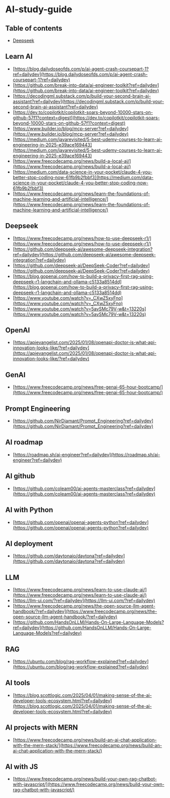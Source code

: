 # AI-study-guide

## Table of contents

- [Deepseek](#Deepseek)


## Learn AI
- [https://blog.dailydoseofds.com/p/ai-agent-crash-coursepart-1?ref=dailydev](https://blog.dailydoseofds.com/p/ai-agent-crash-coursepart-1?ref=dailydev)<br>
- [https://github.com/break-into-data/ai-engineer-toolkit?ref=dailydev](https://github.com/break-into-data/ai-engineer-toolkit?ref=dailydev)<br>
- [https://decodingml.substack.com/p/build-your-second-brain-ai-assistant?ref=dailydev](https://decodingml.substack.com/p/build-your-second-brain-ai-assistant?ref=dailydev)<br>
- [https://dev.to/copilotkit/copilotkit-soars-beyond-10000-stars-on-github-57f1?context=digest](https://dev.to/copilotkit/copilotkit-soars-beyond-10000-stars-on-github-57f1?context=digest)<br>
- [https://www.builder.io/blog/mcp-server?ref=dailydev](https://www.builder.io/blog/mcp-server?ref=dailydev)<br>
- [https://medium.com/javarevisited/5-best-udemy-courses-to-learn-ai-engineering-in-2025-e39ace169443](https://medium.com/javarevisited/5-best-udemy-courses-to-learn-ai-engineering-in-2025-e39ace169443)<br>
- [https://www.freecodecamp.org/news/build-a-local-ai/](https://www.freecodecamp.org/news/build-a-local-ai/)<br>
- [https://medium.com/data-science-in-your-pocket/claude-4-you-better-stop-coding-now-61fb9b2fbbf3](https://medium.com/data-science-in-your-pocket/claude-4-you-better-stop-coding-now-61fb9b2fbbf3)<br>
- [https://www.freecodecamp.org/news/learn-the-foundations-of-machine-learning-and-artificial-intelligence/](https://www.freecodecamp.org/news/learn-the-foundations-of-machine-learning-and-artificial-intelligence/)<br>

## Deepseek
- [https://www.freecodecamp.org/news/how-to-use-deepseek-r1/](https://www.freecodecamp.org/news/how-to-use-deepseek-r1/)<br>
- [https://github.com/deepseek-ai/awesome-deepseek-integration?ref=dailydev](https://github.com/deepseek-ai/awesome-deepseek-integration?ref=dailydev)<br>
- [https://github.com/deepseek-ai/DeepSeek-Coder?ref=dailydev](https://github.com/deepseek-ai/DeepSeek-Coder?ref=dailydev)<br>
- [https://blog.gopenai.com/how-to-build-a-privacy-first-rag-using-deepseek-r1-langchain-and-ollama-c5133a8514dd](https://blog.gopenai.com/how-to-build-a-privacy-first-rag-using-deepseek-r1-langchain-and-ollama-c5133a8514dd)<br>
- [https://www.youtube.com/watch?v=_CXwZ5xyFno](https://www.youtube.com/watch?v=_CXwZ5xyFno)<br>
- [https://www.youtube.com/watch?v=5avSMc79V-w&t=13220s](https://www.youtube.com/watch?v=5avSMc79V-w&t=13220s)<br>

## OpenAI
- [https://apievangelist.com/2025/01/08/openapi-doctor-is-what-api-innovation-looks-like/?ref=dailydev](https://apievangelist.com/2025/01/08/openapi-doctor-is-what-api-innovation-looks-like/?ref=dailydev)<br>

## GenAI
- [https://www.freecodecamp.org/news/free-genai-65-hour-bootcamp/](https://www.freecodecamp.org/news/free-genai-65-hour-bootcamp/)<br>

## Prompt Engineering
- [https://github.com/NirDiamant/Prompt_Engineering?ref=dailydev](https://github.com/NirDiamant/Prompt_Engineering?ref=dailydev)<br>

## AI roadmap
- [https://roadmap.sh/ai-engineer?ref=dailydev](https://roadmap.sh/ai-engineer?ref=dailydev)<br>

## AI github
- [https://github.com/coleam00/ai-agents-masterclass?ref=dailydev](https://github.com/coleam00/ai-agents-masterclass?ref=dailydev)<br>

## AI with Python
- [https://github.com/openai/openai-agents-python?ref=dailydev](https://github.com/openai/openai-agents-python?ref=dailydev)<br>

## AI deployment
- [https://github.com/daytonaio/daytona?ref=dailydev](https://github.com/daytonaio/daytona?ref=dailydev)<br>

## LLM
- [https://www.freecodecamp.org/news/learn-to-use-claude-ai/](https://www.freecodecamp.org/news/learn-to-use-claude-ai/)<br>
- [https://llm-ui.com/?ref=dailydev](https://llm-ui.com/?ref=dailydev)<br>
- [https://www.freecodecamp.org/news/the-open-source-llm-agent-handbook/?ref=dailydev](https://www.freecodecamp.org/news/the-open-source-llm-agent-handbook/?ref=dailydev)<br>
- [https://github.com/HandsOnLLM/Hands-On-Large-Language-Models?ref=dailydev](https://github.com/HandsOnLLM/Hands-On-Large-Language-Models?ref=dailydev)<br>

## RAG
- [https://ubuntu.com/blog/rag-workflow-explained?ref=dailydev](https://ubuntu.com/blog/rag-workflow-explained?ref=dailydev)<br>

## AI tools
- [https://blog.scottlogic.com/2025/04/01/making-sense-of-the-ai-developer-tools-ecosystem.html?ref=dailydev](https://blog.scottlogic.com/2025/04/01/making-sense-of-the-ai-developer-tools-ecosystem.html?ref=dailydev)<br>

## AI projects with MERN
- [https://www.freecodecamp.org/news/build-an-ai-chat-application-with-the-mern-stack/](https://www.freecodecamp.org/news/build-an-ai-chat-application-with-the-mern-stack/)<br>

## AI with JS
- [https://www.freecodecamp.org/news/build-your-own-rag-chatbot-with-javascript/](https://www.freecodecamp.org/news/build-your-own-rag-chatbot-with-javascript/)<br>

